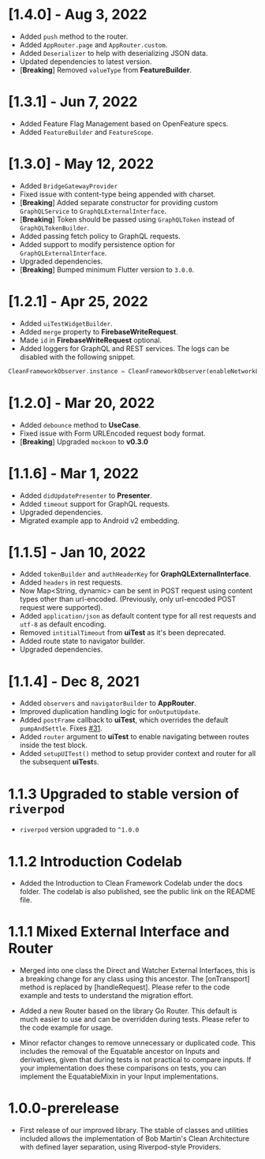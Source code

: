 # [1.4.0] - Aug 3, 2022
- Added `push` method to the router.
- Added `AppRouter.page` and `AppRouter.custom`.
- Added `Deserializer` to help with deserializing JSON data.
- Updated dependencies to latest version.
- [**Breaking**] Removed `valueType` from **FeatureBuilder**.

# [1.3.1] - Jun 7, 2022
- Added Feature Flag Management based on OpenFeature specs.
- Added `FeatureBuilder` and `FeatureScope`.

# [1.3.0] - May 12, 2022
- Added `BridgeGatewayProvider`
- Fixed issue with content-type being appended with charset.
- [**Breaking**] Added separate constructor for providing custom `GraphQLService` to `GraphQLExternalInterface`.
- [**Breaking**] Token should be passed using `GraphQLToken` instead of `GraphQLTokenBuilder`.
- Added passing fetch policy to GraphQL requests.
- Added support to modify persistence option for `GraphQLExternalInterface`.
- Upgraded dependencies.
- [**Breaking**] Bumped minimum Flutter version to `3.0.0`.

# [1.2.1] - Apr 25, 2022
- Added `uiTestWidgetBuilder`.
- Added `merge` property to **FirebaseWriteRequest**.
- Made `id` in **FirebaseWriteRequest** optional.
- Added loggers for GraphQL and REST services. The logs can be disabled with the following snippet.

```dart
CleanFrameworkObserver.instance = CleanFrameworkObserver(enableNetworkLogs: false);
```

# [1.2.0] - Mar 20, 2022
- Added `debounce` method to **UseCase**.
- Fixed issue with Form URLEncoded request body format.
- [**Breaking**] Upgraded `mockoon` to **v0.3.0**

# [1.1.6] - Mar 1, 2022
- Added `didUpdatePresenter` to **Presenter**.
- Added `timeout` support for GraphQL requests.  
- Upgraded dependencies.
- Migrated example app to Android v2 embedding.

# [1.1.5] - Jan 10, 2022
- Added `tokenBuilder` and `authHeaderKey` for **GraphQLExternalInterface**.
- Added `headers` in rest requests.
- Now Map<String, dynamic> can be sent in POST request using content types other than url-encoded. (Previously, only url-encoded POST request were supported).
- Added `application/json` as default content type for all rest requests and `utf-8` as default encoding.
- Removed `intitialTimeout` from **uiTest** as it's been deprecated.
- Added route state to navigator builder.
- Upgraded dependencies.

# [1.1.4] - Dec 8, 2021
- Added `observers` and `navigatorBuilder` to **AppRouter**.
- Improved duplication handling logic for `onOutputUpdate`.
- Added `postFrame` callback to **uiTest**, which overrides the default `pumpAndSettle`. Fixes [#31](https://github.com/MattHamburger/clean_framework/issues/31).
- Added `router` argument to **uiTest** to enable navigating between routes inside the test block.
- Added `setupUITest()` method to setup provider context and router for all the subsequent **uiTest**s.

# 1.1.3 Upgraded to stable version of `riverpod`
- `riverpod` version upgraded to `^1.0.0`

# 1.1.2 Introduction Codelab
- Added the Introduction to Clean Framework Codelab under the docs folder. The codelab is also published, see the public link on the README file.

# 1.1.1 Mixed External Interface and Router
- Merged into one class the Direct and Watcher External Interfaces, this is a breaking change for any class using this ancestor. The [onTransport] method is replaced by [handleRequest]. Please refer to the code example and tests to understand the migration effort.

- Added a new Router based on the library Go Router. This default is much easier to use and can be overridden during tests. Please refer to the code example for usage.

- Minor refactor changes to remove unnecessary or duplicated code. This includes the removal of the Equatable ancestor on Inputs and derivatives, given that during tests is not practical to compare inputs. If your implementation does these comparisons on tests, you can implement the EquatableMixin in your Input implementations.

# 1.0.0-prerelease

- First release of our improved library. The stable of classes and utilities included allows the implementation of Bob Martin's Clean Architecture with defined layer separation, using Riverpod-style Providers.
